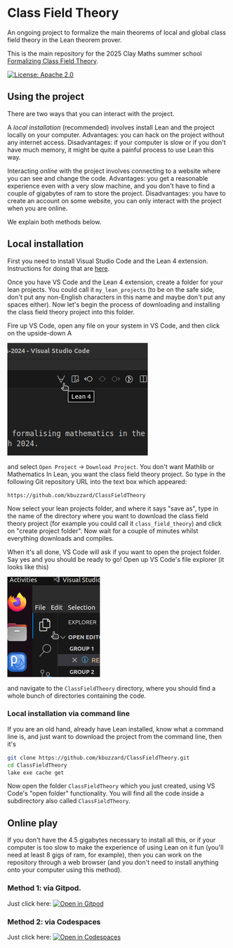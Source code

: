 # Class Field Theory

An ongoing project to formalize the main theorems of local and global class field theory
in the Lean theorem prover.

This is the main repository for the 2025 Clay Maths summer school
[Formalizing Class Field Theory](https://www.claymath.org/events/formalizing-class-field-theory/).

[![License: Apache 2.0](https://img.shields.io/badge/License-Apache_2.0-lightblue.svg)](https://opensource.org/licenses/Apache-2.0)

## Using the project

There are two ways that you can interact with the project.

A *local installation* (recommended) involves install Lean and the project locally on your
computer. Advantages: you can hack on the project without any internet access.
Disadvantages: if your computer is slow or if you don't have much memory, it might
be quite a painful process to use Lean this way.

Interacting *online* with the project involves connecting to a website where you can
see and change the code. Advantages: you get a reasonable experience even with a very
slow machine, and you don't have to find a couple of gigabytes of ram to store the project.
Disadvantages: you have to create an account on some website, you can only interact with
the project when you are online.

We explain both methods below.

## Local installation

First you need to install Visual Studio Code and the Lean 4 extension. Instructions for doing that are [here](https://docs.lean-lang.org/lean4/doc/quickstart.html).

Once you have VS Code and the Lean 4 extension, create a folder for your lean projects.
You could call it `my_lean_projects` (to be on the safe side, don't put any non-English
characters in this name and maybe don't put any spaces either). Now let's begin the process
of downloading and installing the class field theory project into this folder.

Fire up VS Code, open any file on your system in VS Code, and then click on the upside-down A

![an upside-down A](png/clone_forall.png?raw=true "an upside-down A")

and select `Open Project` -> `Download Project`. You don't want Mathlib or Mathematics In Lean,
you want the class field theory project. So type in the following Git repository URL into the text box which appeared:

```
https://github.com/kbuzzard/ClassFieldTheory
```

Now select your lean projects folder, and where it says "save as", type in the name of the
directory where you want to download the class field theory project (for example you could call
it `class_field_theory`) and click on "create project folder". Now wait for a couple of minutes
whilst everything downloads and compiles.

When it's all done, VS Code will ask if you want to open the project folder. Say yes
and you should be ready to go! Open up VS Code's file explorer (it looks like this)

![File explorer](png/file_explorer.png?raw=true "File explorer")

and navigate to the `ClassFieldTheory` directory, where you should find a whole bunch of directories containing the code.

### Local installation via command line

If you are an old hand, already have Lean installed, know what a command line is,
and just want to download the project from the command line, then it's

```bash
git clone https://github.com/kbuzzard/ClassFieldTheory.git
cd ClassFieldTheory
lake exe cache get
```

Now open the folder `ClassFieldTheory` which you just created, using VS Code's "open folder" functionality. You will find all the code inside a subdirectory also called `ClassFieldTheory`.

## Online play

If you don't have the 4.5 gigabytes necessary to install all this, or if your computer is too slow to make the experience of using Lean on it fun (you'll need at least 8 gigs of ram, for example), then you can work on the repository through a web browser (and you don't need to install anything onto your computer using this method).

### Method 1: via Gitpod.

Just click here: [![Open in Gitpod](https://gitpod.io/button/open-in-gitpod.svg)](https://gitpod.io/#https://github.com/kbuzzard/ClassFieldTheory)

### Method 2: via Codespaces

Just click here: [![Open in Codespaces](https://github.com/codespaces/badge.svg)](https://codespaces.new/kbuzzard/ClassFieldTheory)
